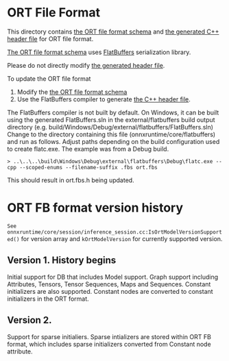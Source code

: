 # ORT File Format
This directory contains [the ORT file format schema](ort.fbs) and [the generated C++ header file](ort.fbs.h) for ORT file format.

[The ORT file format schema](ort.fbs) uses [FlatBuffers](https://github.com/google/flatbuffers) serialization library.

Please do not directly modify [the generated header file](ort.fbs.h).

To update the ORT file format
1. Modify the [the ORT file format schema](ort.fbs)
2. Use the FlatBuffers compiler to generate [the C++ header file](ort.fbs.h).

The FlatBuffers compiler is not built by default.
On Windows, it can be built using the generated FlatBuffers.sln in the external/flatbuffers build output directory (e.g. build/Windows/Debug/external/flatbuffers/FlatBuffers.sln)
Change to the directory containing this file (onnxruntime/core/flatbuffers) and run as follows. Adjust paths depending on the build configuration used to create flatc.exe. The example was from a Debug build.

`> ..\..\..\build\Windows\Debug\external\flatbuffers\Debug\flatc.exe --cpp --scoped-enums --filename-suffix .fbs ort.fbs`

This should result in ort.fbs.h being updated.

# ORT FB format version history
`See onnxruntime/core/session/inference_session.cc:IsOrtModelVersionSupported()` for version array and `kOrtModelVersion` for currently supported version.

## Version 1. History begins
Initial support for DB that includes Model support. Graph support including Attributes, Tensors, Tensor Sequences, Maps and Sequences. Constant initializers are also supported. Constant nodes are converted to constant initializers in the ORT format.

## Version 2. 
Support for sparse initialiers. Sparse intializers are stored within ORT FB format, which includes sparse initializers converted from Constant node attribute.